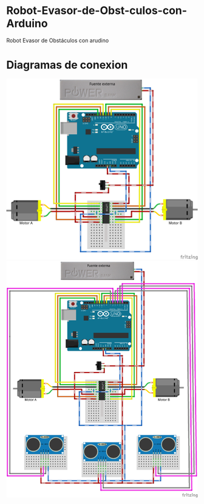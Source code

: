 # Robot-Evasor-de-Obst-culos-con-Arduino
Robot Evasor de Obstáculos con arudino
# Diagramas de conexion
![alt tag](https://github.com/TalosElectronics1/Robot-Evasor-de-Obst-culos-con-Arduino/blob/master/Diagramas/Diagrama_PuenteH_Final_evasor_bb.png)
![alt tag](https://github.com/TalosElectronics1/Robot-Evasor-de-Obst-culos-con-Arduino/blob/master/Diagramas/Diagrama_evasor_Final_bb.png)
